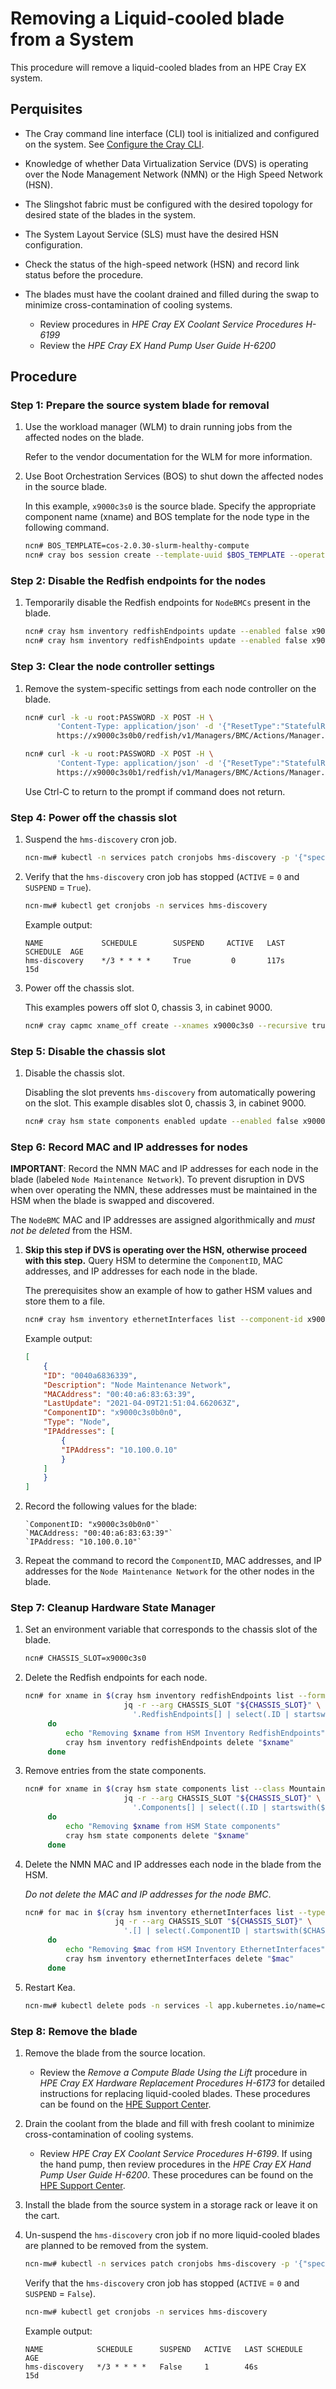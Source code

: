 # Removing a Liquid-cooled blade from a System

This procedure will remove a liquid-cooled blades from an HPE Cray EX system.

## Perquisites

- The Cray command line interface \(CLI\) tool is initialized and configured on the system. See [Configure the Cray CLI](../configure_cray_cli.md).

- Knowledge of whether Data Virtualization Service (DVS) is operating over the Node Management Network (NMN) or the High Speed Network (HSN).

- The Slingshot fabric must be configured with the desired topology for desired state of the blades in the system.

- The System Layout Service (SLS) must have the desired HSN configuration.

- Check the status of the high-speed network (HSN) and record link status before the procedure.

- The blades must have the coolant drained and filled during the swap to minimize cross-contamination of cooling systems.
  - Review procedures in *HPE Cray EX Coolant Service Procedures H-6199*
  - Review the *HPE Cray EX Hand Pump User Guide H-6200*

## Procedure

### Step 1: Prepare the source system blade for removal

1. Use the workload manager (WLM) to drain running jobs from the affected nodes on the blade.

    Refer to the vendor documentation for the WLM for more information.

1. Use Boot Orchestration Services (BOS) to shut down the affected nodes in the source blade.

    In this example, `x9000c3s0` is the source blade. Specify the appropriate component name (xname) and BOS
    template for the node type in the following command.

    ```bash
    ncn# BOS_TEMPLATE=cos-2.0.30-slurm-healthy-compute
    ncn# cray bos session create --template-uuid $BOS_TEMPLATE --operation shutdown --limit x9000c3s0b0n0,x9000c3s0b0n1,x9000c3s0b1n0,x9000c3s0b1n1
    ```

### Step 2: Disable the Redfish endpoints for the nodes

1. Temporarily disable the Redfish endpoints for `NodeBMCs` present in the blade.

    ```bash
    ncn# cray hsm inventory redfishEndpoints update --enabled false x9000c3s0b0
    ncn# cray hsm inventory redfishEndpoints update --enabled false x9000c3s0b1
    ```

### Step 3: Clear the node controller settings

1. Remove the system-specific settings from each node controller on the blade.

   ```bash
   ncn# curl -k -u root:PASSWORD -X POST -H \
          'Content-Type: application/json' -d '{"ResetType":"StatefulReset"}' \
          https://x9000c3s0b0/redfish/v1/Managers/BMC/Actions/Manager.Reset

   ncn# curl -k -u root:PASSWORD -X POST -H \
          'Content-Type: application/json' -d '{"ResetType":"StatefulReset"}' \
          https://x9000c3s0b1/redfish/v1/Managers/BMC/Actions/Manager.Reset
   ```

   Use Ctrl-C to return to the prompt if command does not return.

### Step 4: Power off the chassis slot

1. Suspend the `hms-discovery` cron job.

    ```bash
    ncn-mw# kubectl -n services patch cronjobs hms-discovery -p '{"spec" : {"suspend" : true }}'
    ```

1. Verify that the `hms-discovery` cron job has stopped (`ACTIVE` = `0` and `SUSPEND` = `True`).

    ```bash
    ncn-mw# kubectl get cronjobs -n services hms-discovery
    ```

    Example output:

    ```text
    NAME             SCHEDULE        SUSPEND     ACTIVE   LAST   SCHEDULE  AGE
    hms-discovery    */3 * * * *     True         0       117s             15d
    ```

1. Power off the chassis slot.

    This examples powers off slot 0, chassis 3, in cabinet 9000.

    ```bash
    ncn# cray capmc xname_off create --xnames x9000c3s0 --recursive true
    ```

### Step 5: Disable the chassis slot

1. Disable the chassis slot.

    Disabling the slot prevents `hms-discovery` from automatically powering on the slot. This example disables slot 0, chassis 3, in cabinet 9000.

    ```bash
    ncn# cray hsm state components enabled update --enabled false x9000c3s0
    ```

### Step 6: Record MAC and IP addresses for nodes

**IMPORTANT**: Record the NMN MAC and IP addresses for each node in the blade (labeled `Node Maintenance Network`). To prevent disruption in DVS when over operating the NMN, these addresses must
be maintained in the HSM when the blade is swapped and discovered.

The `NodeBMC` MAC and IP addresses are assigned algorithmically and *must not be deleted* from the HSM.

1. **Skip this step if DVS is operating over the HSN, otherwise proceed with this step.** Query HSM to determine the `ComponentID`, MAC addresses, and IP addresses for each node in the blade.

    The prerequisites show an example of how to gather HSM values and store them to a file.

    ```bash
    ncn# cray hsm inventory ethernetInterfaces list --component-id x9000c3s0b0n0 --format json
    ```

    Example output:

    ```json
    [
        {
        "ID": "0040a6836339",
        "Description": "Node Maintenance Network",
        "MACAddress": "00:40:a6:83:63:39",
        "LastUpdate": "2021-04-09T21:51:04.662063Z",
        "ComponentID": "x9000c3s0b0n0",
        "Type": "Node",
        "IPAddresses": [
            {
            "IPAddress": "10.100.0.10"
            }
        ]
        }
    ]
    ```

1. Record the following values for the blade:

    ```text
    `ComponentID: "x9000c3s0b0n0"`
    `MACAddress: "00:40:a6:83:63:39"`
    `IPAddress: "10.100.0.10"`
    ```

1. Repeat the command to record the `ComponentID`, MAC addresses, and IP addresses for the `Node Maintenance Network` for the other nodes in the blade.

### Step 7: Cleanup Hardware State Manager

1. Set an environment variable that corresponds to the chassis slot of the blade.

    ```bash
    ncn# CHASSIS_SLOT=x9000c3s0
    ```

1. Delete the Redfish endpoints for each node.

    ```bash
    ncn# for xname in $(cray hsm inventory redfishEndpoints list --format json |
                          jq -r --arg CHASSIS_SLOT "${CHASSIS_SLOT}" \
                            '.RedfishEndpoints[] | select(.ID | startswith($CHASSIS_SLOT)) | .ID')
         do
             echo "Removing $xname from HSM Inventory RedfishEndpoints"
             cray hsm inventory redfishEndpoints delete "$xname"
         done
    ```

1. Remove entries from the state components.

    ```bash
    ncn# for xname in $(cray hsm state components list --class Mountain --format json |
                          jq -r --arg CHASSIS_SLOT "${CHASSIS_SLOT}" \
                            '.Components[] | select((.ID | startswith($CHASSIS_SLOT)) and (.ID != $CHASSIS_SLOT)) | .ID' )
         do
             echo "Removing $xname from HSM State components"
             cray hsm state components delete "$xname"
         done
    ```

1. Delete the NMN MAC and IP addresses each node in the blade from the HSM.

    *Do not delete the MAC and IP addresses for the node BMC*.

    ```bash
    ncn# for mac in $(cray hsm inventory ethernetInterfaces list --type Node --format json |
                        jq -r --arg CHASSIS_SLOT "${CHASSIS_SLOT}" \
                          '.[] | select(.ComponentID | startswith($CHASSIS_SLOT)) | .ID')
         do
             echo "Removing $mac from HSM Inventory EthernetInterfaces"
             cray hsm inventory ethernetInterfaces delete "$mac"
         done
    ```

1. Restart Kea.

    ```bash
    ncn-mw# kubectl delete pods -n services -l app.kubernetes.io/name=cray-dhcp-kea
    ```

### Step 8: Remove the blade

1. Remove the blade from the source location.

    - Review the *Remove a Compute Blade Using the Lift* procedure in *HPE Cray EX Hardware Replacement Procedures H-6173* for detailed instructions for replacing liquid-cooled blades. These procedures can be found on the [HPE Support Center](https://support.hpe.com/).

1. Drain the coolant from the blade and fill with fresh coolant to minimize cross-contamination of cooling systems.

    - Review *HPE Cray EX Coolant Service Procedures H-6199*. If using the hand pump, then review procedures in the *HPE Cray EX Hand Pump User Guide H-6200*. These procedures can be found on the [HPE Support Center](https://support.hpe.com/).

1. Install the blade from the source system in a storage rack or leave it on the cart.

1. Un-suspend the `hms-discovery` cron job if no more liquid-cooled blades are planned to be removed from the system.

    ```bash
    ncn-mw# kubectl -n services patch cronjobs hms-discovery -p '{"spec" : {"suspend" : false }}'
    ```

    Verify that the `hms-discovery` cron job has stopped (`ACTIVE` = `0` and `SUSPEND` = `False`).

    ```bash
    ncn-mw# kubectl get cronjobs -n services hms-discovery
    ```

    Example output:

    ```text
    NAME            SCHEDULE      SUSPEND   ACTIVE   LAST SCHEDULE   AGE
    hms-discovery   */3 * * * *   False     1        46s             15d
    ```

